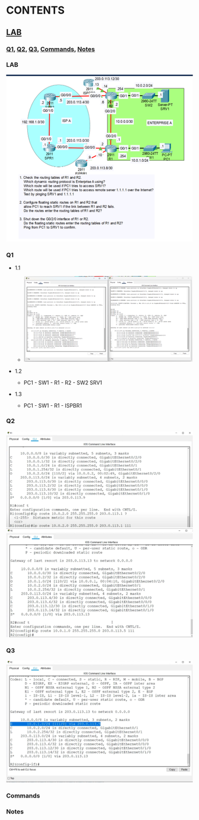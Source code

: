 # CONTENTS

## [LAB](#lab)
### [Q1](#q1), [Q2](#q2), [Q3](#q3), [Commands](#commands), [Notes](#notes)

### <a name="lab"></a>LAB

<img src="../00-files/PacketTracer_YSr627El1c.png" alt="Resim">

### <a name="q1"></a>Q1

- 1.1
    - <img src="../00-files/PacketTracer_CXboVa66cu.png" alt="Resim">

- 1.2 
    - PC1 - SW1 - R1 - R2 - SW2 SRV1

- 1.3 
    - PC1 - SW1 - R1 - ISPBR1

### <a name="q2"></a>Q2

<img src="../00-files/chrome_RiNuB1Lojc.png" alt="Resim">
<img src="../00-files/chrome_24EyNvY6jw.png" alt="Resim">

### <a name="q3"></a>Q3
<img src="../00-files/chrome_EDTo5CF9bk.png" alt="Resim">

### <a name="commands"></a>Commands

### <a name="notes"></a>Notes


